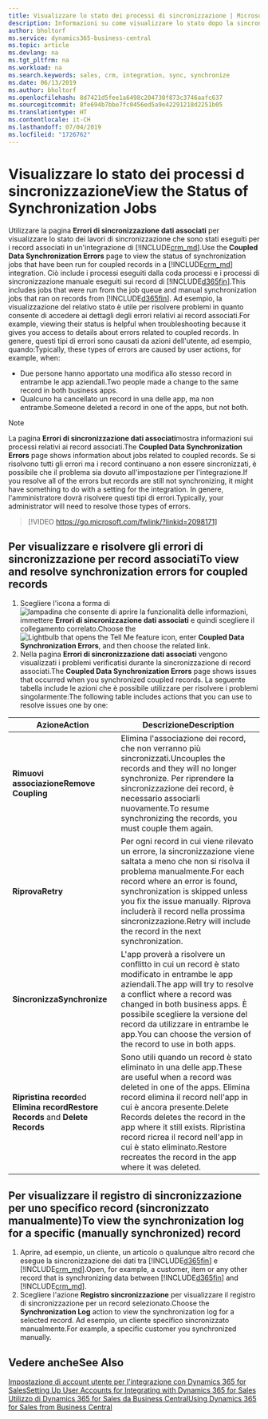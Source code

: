```yaml
---
title: Visualizzare lo stato dei processi di sincronizzazione | Microsoft Docs
description: Informazioni su come visualizzare lo stato dopo la sincronizzazione di record associati.
author: bholtorf
ms.service: dynamics365-business-central
ms.topic: article
ms.devlang: na
ms.tgt_pltfrm: na
ms.workload: na
ms.search.keywords: sales, crm, integration, sync, synchronize
ms.date: 06/13/2019
ms.author: bholtorf
ms.openlocfilehash: 8d7421d5fee1a6498c204730f873c3746aafc637
ms.sourcegitcommit: 8fe694b7bbe7fc0456ed5a9e42291218d2251b05
ms.translationtype: HT
ms.contentlocale: it-CH
ms.lasthandoff: 07/04/2019
ms.locfileid: "1726762"
---
```

# <a name="view-the-status-of-synchronization-jobs"></a><span data-ttu-id="66969-103">Visualizzare lo stato dei processi d sincronizzazione</span><span class="sxs-lookup"><span data-stu-id="66969-103">View the Status of Synchronization Jobs</span></span>
<span data-ttu-id="66969-104">Utilizzare la pagina **Errori di sincronizzazione dati associati** per visualizzare lo stato dei lavori di sincronizzazione che sono stati eseguiti per i record associati in un'integrazione di [!INCLUDE[crm_md](includes/crm_md.md)].</span><span class="sxs-lookup"><span data-stu-id="66969-104">Use the **Coupled Data Synchronization Errors** page to view the status of synchronization jobs that have been run for coupled records in a [!INCLUDE[crm_md](includes/crm_md.md)] integration.</span></span> <span data-ttu-id="66969-105">Ciò include i processi eseguiti dalla coda processi e i processi di sincronizzazione manuale eseguiti sui record di [!INCLUDE[d365fin](includes/d365fin_md.md)].</span><span class="sxs-lookup"><span data-stu-id="66969-105">This includes jobs that were run from the job queue and manual synchronization jobs that ran on records from [!INCLUDE[d365fin](includes/d365fin_md.md)].</span></span> <span data-ttu-id="66969-106">Ad esempio, la visualizzazione del relativo stato è utile per risolvere problemi in quanto consente di accedere ai dettagli degli errori relativi ai record associati.</span><span class="sxs-lookup"><span data-stu-id="66969-106">For example, viewing their status is helpful when troubleshooting because it gives you access to details about errors related to coupled records.</span></span> <span data-ttu-id="66969-107">In genere, questi tipi di errori sono causati da azioni dell'utente, ad esempio, quando:</span><span class="sxs-lookup"><span data-stu-id="66969-107">Typically, these types of errors are caused by user actions, for example, when:</span></span>  

* <span data-ttu-id="66969-108">Due persone hanno apportato una modifica allo stesso record in entrambe le app aziendali.</span><span class="sxs-lookup"><span data-stu-id="66969-108">Two people made a change to the same record in both business apps.</span></span>
* <span data-ttu-id="66969-109">Qualcuno ha cancellato un record in una delle app, ma non entrambe.</span><span class="sxs-lookup"><span data-stu-id="66969-109">Someone deleted a record in one of the apps, but not both.</span></span>

> [!Note]
> <span data-ttu-id="66969-110">La pagina **Errori di sincronizzazione dati associati**mostra informazioni sui processi relativi ai record associati.</span><span class="sxs-lookup"><span data-stu-id="66969-110">The **Coupled Data Synchronization Errors** page shows information about jobs related to coupled records.</span></span> <span data-ttu-id="66969-111">Se si risolvono tutti gli errori ma i record continuano a non essere sincronizzati, è possibile che il problema sia dovuto all'impostazione per l'integrazione.</span><span class="sxs-lookup"><span data-stu-id="66969-111">If you resolve all of the errors but records are still not synchronizing, it might have something to do with a setting for the integration.</span></span> <span data-ttu-id="66969-112">In genere, l'amministratore dovrà risolvere questi tipi di errori.</span><span class="sxs-lookup"><span data-stu-id="66969-112">Typically, your administrator will need to resolve those types of errors.</span></span>   

> [!VIDEO https://go.microsoft.com/fwlink/?linkid=2098171]

## <a name="to-view-and-resolve-synchronization-errors-for-coupled-records"></a><span data-ttu-id="66969-113">Per visualizzare e risolvere gli errori di sincronizzazione per record associati</span><span class="sxs-lookup"><span data-stu-id="66969-113">To view and resolve synchronization errors for coupled records</span></span>
1. <span data-ttu-id="66969-114">Scegliere l'icona a forma di ![lampadina che consente di aprire la funzionalità delle informazioni](media/ui-search/search_small.png "Informazioni sull'operazione che si desidera eseguire"), immettere **Errori di sincronizzazione dati associati** e quindi scegliere il collegamento correlato.</span><span class="sxs-lookup"><span data-stu-id="66969-114">Choose the ![Lightbulb that opens the Tell Me feature](media/ui-search/search_small.png "Tell me what you want to do") icon, enter **Coupled Data Synchronization Errors**, and then choose the related link.</span></span>
2. <span data-ttu-id="66969-115">Nella pagina **Errori di sincronizzazione dati associati** vengono visualizzati i problemi verificatisi durante la sincronizzazione di record associati.</span><span class="sxs-lookup"><span data-stu-id="66969-115">The **Coupled Data Synchronization Errors** page shows issues that occurred when you synchronized coupled records.</span></span> <span data-ttu-id="66969-116">La seguente tabella include le azioni che è possibile utilizzare per risolvere i problemi singolarmente:</span><span class="sxs-lookup"><span data-stu-id="66969-116">The following table includes actions that you can use to resolve issues one by one:</span></span>

|<span data-ttu-id="66969-117">Azione</span><span class="sxs-lookup"><span data-stu-id="66969-117">Action</span></span>|<span data-ttu-id="66969-118">Descrizione</span><span class="sxs-lookup"><span data-stu-id="66969-118">Description</span></span>|
|----|----|
|<span data-ttu-id="66969-119">**Rimuovi associazione**</span><span class="sxs-lookup"><span data-stu-id="66969-119">**Remove Coupling**</span></span>|<span data-ttu-id="66969-120">Elimina l'associazione dei record, che non verranno più sincronizzati.</span><span class="sxs-lookup"><span data-stu-id="66969-120">Uncouples the records and they will no longer synchronize.</span></span> <span data-ttu-id="66969-121">Per riprendere la sincronizzazione dei record, è necessario associarli nuovamente.</span><span class="sxs-lookup"><span data-stu-id="66969-121">To resume synchronizing the records, you must couple them again.</span></span>|
|<span data-ttu-id="66969-122">**Riprova**</span><span class="sxs-lookup"><span data-stu-id="66969-122">**Retry**</span></span>|<span data-ttu-id="66969-123">Per ogni record in cui viene rilevato un errore, la sincronizzazione viene saltata a meno che non si risolva il problema manualmente.</span><span class="sxs-lookup"><span data-stu-id="66969-123">For each record where an error is found, synchronization is skipped unless you fix the issue manually.</span></span> <span data-ttu-id="66969-124">Riprova includerà il record nella prossima sincronizzazione.</span><span class="sxs-lookup"><span data-stu-id="66969-124">Retry will include the record in the next synchronization.</span></span>|
|<span data-ttu-id="66969-125">**Sincronizza**</span><span class="sxs-lookup"><span data-stu-id="66969-125">**Synchronize**</span></span>|<span data-ttu-id="66969-126">L'app proverà a risolvere un conflitto in cui un record è stato modificato in entrambe le app aziendali.</span><span class="sxs-lookup"><span data-stu-id="66969-126">The app will try to resolve a conflict where a record was changed in both business apps.</span></span> <span data-ttu-id="66969-127">È possibile scegliere la versione del record da utilizzare in entrambe le app.</span><span class="sxs-lookup"><span data-stu-id="66969-127">You can choose the version of the record to use in both apps.</span></span>|
|<span data-ttu-id="66969-128">**Ripristina record**ed **Elimina record**</span><span class="sxs-lookup"><span data-stu-id="66969-128">**Restore Records** and **Delete Records**</span></span>|<span data-ttu-id="66969-129">Sono utili quando un record è stato eliminato in una delle app.</span><span class="sxs-lookup"><span data-stu-id="66969-129">These are useful when a record was deleted in one of the apps.</span></span> <span data-ttu-id="66969-130">Elimina record elimina il record nell'app in cui è ancora presente.</span><span class="sxs-lookup"><span data-stu-id="66969-130">Delete Records deletes the record in the app where it still exists.</span></span> <span data-ttu-id="66969-131">Ripristina record ricrea il record nell'app in cui è stato eliminato.</span><span class="sxs-lookup"><span data-stu-id="66969-131">Restore recreates the record in the app where it was deleted.</span></span>|

## <a name="to-view-the-synchronization-log-for-a-specific-manually-synchronized-record"></a><span data-ttu-id="66969-132">Per visualizzare il registro di sincronizzazione per uno specifico record (sincronizzato manualmente)</span><span class="sxs-lookup"><span data-stu-id="66969-132">To view the synchronization log for a specific (manually synchronized) record</span></span>
1. <span data-ttu-id="66969-133">Aprire, ad esempio, un cliente, un articolo o qualunque altro record che esegue la sincronizzazione dei dati tra [!INCLUDE[d365fin](includes/d365fin_md.md)] e [!INCLUDE[crm_md](includes/crm_md.md)].</span><span class="sxs-lookup"><span data-stu-id="66969-133">Open, for example, a customer, item or any other record that is synchronizing data between [!INCLUDE[d365fin](includes/d365fin_md.md)] and [!INCLUDE[crm_md](includes/crm_md.md)].</span></span>
2. <span data-ttu-id="66969-134">Scegliere l'azione **Registro sincronizzazione** per visualizzare il registro di sincronizzazione per un record selezionato.</span><span class="sxs-lookup"><span data-stu-id="66969-134">Choose the **Synchronization Log** action to view the synchronization log for a selected record.</span></span> <span data-ttu-id="66969-135">Ad esempio, un cliente specifico sincronizzato manualmente.</span><span class="sxs-lookup"><span data-stu-id="66969-135">For example, a specific customer you synchronized manually.</span></span>

## <a name="see-also"></a><span data-ttu-id="66969-136">Vedere anche</span><span class="sxs-lookup"><span data-stu-id="66969-136">See Also</span></span>  
[<span data-ttu-id="66969-137">Impostazione di account utente per l'integrazione con Dynamics 365 for Sales</span><span class="sxs-lookup"><span data-stu-id="66969-137">Setting Up User Accounts for Integrating with Dynamics 365 for Sales</span></span>](admin-setting-up-integration-with-dynamics-sales.md)  
[<span data-ttu-id="66969-138">Utilizzo di Dynamics 365 for Sales da Business Central</span><span class="sxs-lookup"><span data-stu-id="66969-138">Using Dynamics 365 for Sales from Business Central</span></span>](marketing-integrate-dynamicscrm.md)
